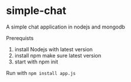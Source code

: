 # simple-chat
A simple chat application in nodejs and mongodb


Prerequists 

1. install Nodejs with latest version 
2. install npm make sure latest version
3. start with npm init

Run with <code>npm install app.js</code>

